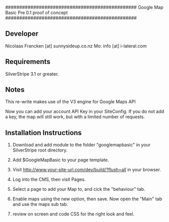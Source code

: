 ###############################################
Google Map Basic
Pre 0.1 proof of concept
###############################################

Developer
-----------------------------------------------
Nicolaas Francken [at] sunnysideup.co.nz
Mo: info [at] i-lateral.com

Requirements
-----------------------------------------------
SilverStripe 3.1 or greater.

Notes
-----------------------------------------------
This re-write makes use of the V3 engine for Google Maps API

Now you can add your account API Key in your SiteConfig. If you do not add
a key, the map will still work, but with a limited number of requests. 


Installation Instructions
-----------------------------------------------
1. Download and add module to the folder "googlemapbasic" in your SilverStripe root directory.

2. Add $GoogleMapBasic to your page template.

3. Visit http://www.your-site-url.com/dev/build/?flush=all in your browser.

4. Log into the CMS, then visit Pages.

5. Select a page to add your Map to, and cick the "behaviour" tab.

6. Enable maps using the new option, then save. Now open the "Main" tab and use the maps sub tab.

7. review on screen and code CSS for the right look and feel.
